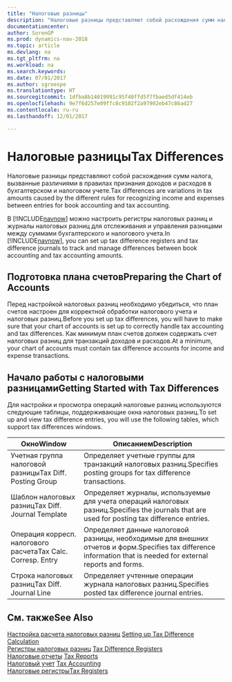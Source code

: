 ```yaml
---
title: "Налоговые разницы"
description: "Налоговые разницы представляют собой расхождения сумм налога, вызванные различиями в правилах признания доходов и расходов в бухгалтерском и налоговом учете."
documentationcenter: 
author: SorenGP
ms.prod: dynamics-nav-2018
ms.topic: article
ms.devlang: na
ms.tgt_pltfrm: na
ms.workload: na
ms.search.keywords: 
ms.date: 07/01/2017
ms.author: sgroespe
ms.translationtype: HT
ms.sourcegitcommit: 1dfba8b14019991c95f40ffd5f7fbaed5df414eb
ms.openlocfilehash: 9e7f6d257e09ffc8c9102f2a97902eb47c86ad27
ms.contentlocale: ru-ru
ms.lasthandoff: 12/01/2017

---
```

# <a name="tax-differences"></a><span data-ttu-id="cd88e-103">Налоговые разницы</span><span class="sxs-lookup"><span data-stu-id="cd88e-103">Tax Differences</span></span>
<span data-ttu-id="cd88e-104">Налоговые разницы представляют собой расхождения сумм налога, вызванные различиями в правилах признания доходов и расходов в бухгалтерском и налоговом учете.</span><span class="sxs-lookup"><span data-stu-id="cd88e-104">Tax differences are variations in tax amounts caused by the different rules for recognizing income and expenses between entries for book accounting and tax accounting.</span></span>  

<span data-ttu-id="cd88e-105">В [!INCLUDE[navnow](../../includes/navnow_md.md)] можно настроить регистры налоговых разниц и журналы налоговых разниц для отслеживания и управления разницами между суммами бухгалтерского и налогового учета.</span><span class="sxs-lookup"><span data-stu-id="cd88e-105">In [!INCLUDE[navnow](../../includes/navnow_md.md)], you can set up tax difference registers and tax difference journals to track and manage differences between book accounting and tax accounting amounts.</span></span>  

## <a name="preparing-the-chart-of-accounts"></a><span data-ttu-id="cd88e-106">Подготовка плана счетов</span><span class="sxs-lookup"><span data-stu-id="cd88e-106">Preparing the Chart of Accounts</span></span>  
<span data-ttu-id="cd88e-107">Перед настройкой налоговых разниц необходимо убедиться, что план счетов настроен для корректной обработки налогового учета и налоговых разниц.</span><span class="sxs-lookup"><span data-stu-id="cd88e-107">Before you set up tax differences, you will have to make sure that your chart of accounts is set up to correctly handle tax accounting and tax differences.</span></span> <span data-ttu-id="cd88e-108">Как минимум план счетов должен содержать счет налоговых разниц для транзакций доходов и расходов.</span><span class="sxs-lookup"><span data-stu-id="cd88e-108">At a minimum, your chart of accounts must contain tax difference accounts for income and expense transactions.</span></span>  

## <a name="getting-started-with-tax-differences"></a><span data-ttu-id="cd88e-109">Начало работы с налоговыми разницами</span><span class="sxs-lookup"><span data-stu-id="cd88e-109">Getting Started with Tax Differences</span></span>  
<span data-ttu-id="cd88e-110">Для настройки и просмотра операций налоговые разниц используются следующие таблицы, поддерживающие окна налоговых разниц.</span><span class="sxs-lookup"><span data-stu-id="cd88e-110">To set up and view tax difference entries, you will use the following tables, which support tax differences windows.</span></span>  

|<span data-ttu-id="cd88e-111">Окно</span><span class="sxs-lookup"><span data-stu-id="cd88e-111">Window</span></span>|<span data-ttu-id="cd88e-112">Описанием</span><span class="sxs-lookup"><span data-stu-id="cd88e-112">Description</span></span>|  
|------------|---------------------------------------|  
|<span data-ttu-id="cd88e-113">Учетная группа налоговой разницы</span><span class="sxs-lookup"><span data-stu-id="cd88e-113">Tax Diff. Posting Group</span></span>|<span data-ttu-id="cd88e-114">Определяет учетные группы для транзакций налоговых разниц.</span><span class="sxs-lookup"><span data-stu-id="cd88e-114">Specifies posting groups for tax difference transactions.</span></span>|  
|<span data-ttu-id="cd88e-115">Шаблон налоговых разниц</span><span class="sxs-lookup"><span data-stu-id="cd88e-115">Tax Diff. Journal Template</span></span>|<span data-ttu-id="cd88e-116">Определяет журналы, используемые для учета операций налоговых разниц.</span><span class="sxs-lookup"><span data-stu-id="cd88e-116">Specifies the journals that are used for posting tax difference entries.</span></span>|  
|<span data-ttu-id="cd88e-117">Операция корресп. налогового расчета</span><span class="sxs-lookup"><span data-stu-id="cd88e-117">Tax Calc. Corresp. Entry</span></span>|<span data-ttu-id="cd88e-118">Определяет данные налоговой разницы, необходимые для внешних отчетов и форм.</span><span class="sxs-lookup"><span data-stu-id="cd88e-118">Specifies tax difference information that is needed for external reports and forms.</span></span>|  
|<span data-ttu-id="cd88e-119">Строка налоговых разниц</span><span class="sxs-lookup"><span data-stu-id="cd88e-119">Tax Diff. Journal Line</span></span>|<span data-ttu-id="cd88e-120">Определяет учтенные операции журнала налоговых разниц.</span><span class="sxs-lookup"><span data-stu-id="cd88e-120">Specifies posted tax difference journal entries.</span></span>|  

## <a name="see-also"></a><span data-ttu-id="cd88e-121">См. также</span><span class="sxs-lookup"><span data-stu-id="cd88e-121">See Also</span></span>  
 <span data-ttu-id="cd88e-122">[Настройка расчета налоговых разниц](setting-up-tax-difference-calculation.md) </span><span class="sxs-lookup"><span data-stu-id="cd88e-122">[Setting up Tax Difference Calculation](setting-up-tax-difference-calculation.md) </span></span>  
 <span data-ttu-id="cd88e-123">[Регистры налоговых разниц](tax-difference-registers.md) </span><span class="sxs-lookup"><span data-stu-id="cd88e-123">[Tax Difference Registers](tax-difference-registers.md) </span></span>  
 <span data-ttu-id="cd88e-124">[Налоговые отчеты](assetId:///e42ca8e7-1cee-4fb8-9f71-e596f29cabc3) </span><span class="sxs-lookup"><span data-stu-id="cd88e-124">[Tax Reports](assetId:///e42ca8e7-1cee-4fb8-9f71-e596f29cabc3) </span></span>  
 <span data-ttu-id="cd88e-125">[Налоговый учет](tax-accounting.md) </span><span class="sxs-lookup"><span data-stu-id="cd88e-125">[Tax Accounting](tax-accounting.md) </span></span>  
 [<span data-ttu-id="cd88e-126">Налоговые регистры</span><span class="sxs-lookup"><span data-stu-id="cd88e-126">Tax Registers</span></span>](tax-registers.md)

